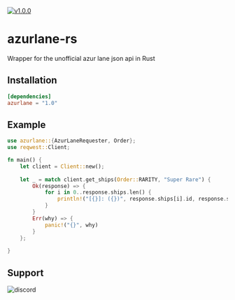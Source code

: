 [![v1.0.0](https://img.shields.io/badge/crates.io-v1.0.0-blue.svg)](https://crates.io/crates/azurlane)

# azurlane-rs
Wrapper for the unofficial azur lane json api in Rust

## Installation
```toml
[dependencies]
azurlane = "1.0"
```

## Example
```rust
use azurlane::{AzurLaneRequester, Order};
use reqwest::Client;

fn main() {
    let client = Client::new();
    
    let _ = match client.get_ships(Order::RARITY, "Super Rare") {
        Ok(response) => {
            for i in 0..response.ships.len() {
                println!("[{}]: ({})", response.ships[i].id, response.ships[i].name)
            }
        }
        Err(why) => {
            panic!("{}", why)
        }
    };
    
}
```

## Support
![discord](https://discordapp.com/api/v6/guilds/240059867744698368/widget.png?style=banner2)